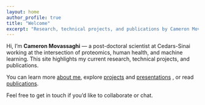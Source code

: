 ```yaml
---
layout: home
author_profile: true
title: "Welcome"
excerpt: "Research, technical projects, and publications by Cameron Movassaghi"
---
```


Hi, I’m **Cameron Movassaghi** — a post-doctoral scientist at Cedars-Sinai working at the intersection of proteomics, human health, and machine learning. This site highlights my current research, technical projects, and publications.

You can learn more [about me](about), explore [projects](projects) and [presentations](presentations) , or read [publications](publications).

Feel free to get in touch if you’d like to collaborate or chat.

